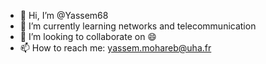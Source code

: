 - 👋 Hi, I’m @Yassem68
- 🌱 I’m currently learning networks and telecommunication
- 💞️ I’m looking to collaborate on 😄
- 📫 How to reach me: yassem.mohareb@uha.fr

<!---
Yassem68/Yassem68 is a ✨ special ✨ repository because its `README.md` (this file) appears on your GitHub profile.
You can click the Preview link to take a look at your changes.
--->
